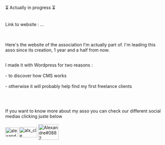 ⏳ Actually in progress ⏳
<br></br>

Link to website : ...

<br></br>
Here's the website of the association I'm actually part of. I'm leading this asso since its creation, 1 year and a half from now.<br></br>

I made it with Wordpress for two reasons :<br></br> - to discover how CMS works
                                           <br></br>- otherwise it will probably help find my first freelance clients
                                          
<br></br>

                                           
                                           
If you want to know more about my asso you can check our different social medias clicking juste below 
<br></br>
<a href="https://www.linkedin.com/company/unis-pour-paris" target="blank"><img align="center" src="https://raw.githubusercontent.com/rahuldkjain/github-profile-readme-generator/master/src/images/icons/Social/linked-in-alt.svg" alt="alexandre-calonne" height="30" width="40" /></a>
<a href="#" target="blank"><img align="center" src="https://logos-world.net/wp-content/uploads/2020/06/Instagram-Logo.png" alt="alx_cle" height="33" width="57" /></a>
<a href="#" target="blank"><img align="center" src="https://logos-world.net/wp-content/uploads/2020/04/Facebook-Logo.png" alt="Alexandre#0882" height="50" width="65" /></a>
</p>
